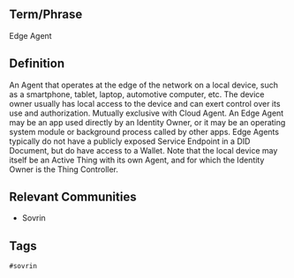 ## Term/Phrase
Edge Agent

## Definition
An Agent that operates at the edge of the network on a local device, such as a smartphone, tablet, laptop, automotive computer, etc. The device owner usually has local access to the device and can exert control over its use and authorization. Mutually exclusive with Cloud Agent. An Edge Agent may be an app used directly by an Identity Owner, or it may be an operating system module or background process called by other apps. Edge Agents typically do not have a publicly exposed Service Endpoint in a DID Document, but do have access to a Wallet. Note that the local device may itself be an Active Thing with its own Agent, and for which the Identity Owner is the Thing Controller.

## Relevant Communities
* Sovrin

## Tags
```
#sovrin
```
